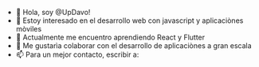 - 👋 Hola, soy @UpDavo!
- 👀 Estoy interesado en el desarrollo web con javascript y aplicaciònes mòviles
- 🌱 Actualmente me encuentro aprendiendo React y Flutter
- 💞️ Me gustarìa colaborar con el desarrollo de aplicaciònes a gran escala
- 📫 Para un mejor contacto, escribir a: 
